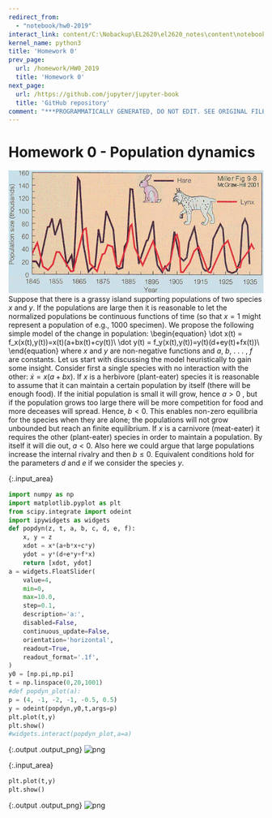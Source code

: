 ```yaml
---
redirect_from:
  - "notebook/hw0-2019"
interact_link: content/C:\Nobackup\EL2620\el2620_notes\content\notebook/HW0_2019.ipynb
kernel_name: python3
title: 'Homework 0'
prev_page:
  url: /homework/HW0_2019
  title: 'Homework 0'
next_page:
  url: /https://github.com/jupyter/jupyter-book
  title: 'GitHub repository'
comment: "***PROGRAMMATICALLY GENERATED, DO NOT EDIT. SEE ORIGINAL FILES IN /content***"
---
```


# Homework 0 - Population dynamics
![Lynx and hare](lynxhare.gif)
Suppose that there is a grassy island supporting populations of two species $x$ and $y$. If the populations are large then it is reasonable to let the normalized populations be continuous functions of time (so that $x=1$ might represent a population of e.g., 1000 specimen). We propose the following simple model of the change in population:
\begin{equation}
\dot x(t) = f_x(x(t),y(t))=x(t)(a+bx(t)+cy(t))\\
\dot y(t) = f_y(x(t),y(t))=y(t)(d+ey(t)+fx(t))\\
\end{equation}
where $x$ and $y$ are non-negative functions and $a$, $b$, . . . , $f$ are constants. Let us start with discussing the model heuristically to gain some insight. 
Consider first a single species with no interaction with the other: $\dot x=x(a+bx)$. If $x$ is a herbivore (plant-eater) species it is reasonable to assume that it can maintain a certain population by itself (there will be enough food). If the initial population is small it will grow, hence $a>0$ , but if the population grows too large there will be more competition for food and more deceases will spread. Hence, $b<0$. This enables non-zero equilibria for the species when they are alone; the populations will not grow unbounded but reach an finite equilibrium. If $x$ is a carnivore (meat-eater) it requires the other (plant-eater) species in order to maintain a population. By itself it will die out, $a<0$. Also here we could argue that large populations increase the internal rivalry and then $b\le0$. Equivalent conditions hold for the parameters $d$ and $e$ if we consider the species $y$. 



{:.input_area}
```python
import numpy as np
import matplotlib.pyplot as plt
from scipy.integrate import odeint
import ipywidgets as widgets
def popdyn(z, t, a, b, c, d, e, f):
    x, y = z
    xdot = x*(a+b*x+c*y)
    ydot = y*(d+e*y+f*x)
    return [xdot, ydot]
a = widgets.FloatSlider(
    value=4,
    min=0,
    max=10.0,
    step=0.1,
    description='a:',
    disabled=False,
    continuous_update=False,
    orientation='horizontal',
    readout=True,
    readout_format='.1f',
)
y0 = [np.pi,np.pi]
t = np.linspace(0,20,1001)
#def popdyn_plot(a):
p = (4, -1, -2, -1, -0.5, 0.5)
y = odeint(popdyn,y0,t,args=p)
plt.plot(t,y)
plt.show()
#widgets.interact(popdyn_plot,a=a)

```



{:.output .output_png}
![png](C%3A/Nobackup/EL2620/el2620_notes/_build/images/notebook/HW0_2019_1_0.png)





{:.input_area}
```python
plt.plot(t,y)
plt.show()
```



{:.output .output_png}
![png](C%3A/Nobackup/EL2620/el2620_notes/_build/images/notebook/HW0_2019_2_0.png)


